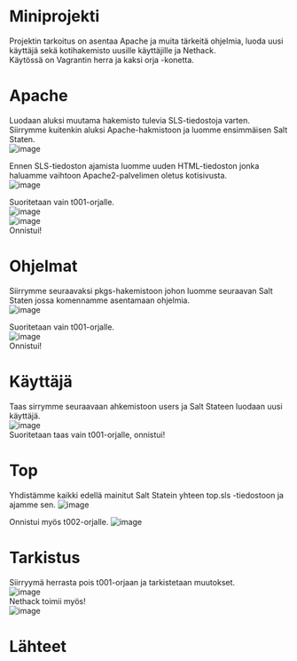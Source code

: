 # Miniprojekti  

Projektin tarkoitus on asentaa Apache ja muita tärkeitä ohjelmia, luoda uusi käyttäjä sekä kotihakemisto uusille käyttäjille ja Nethack.  
Käytössä on Vagrantin herra ja kaksi orja -konetta.  

# Apache  

Luodaan aluksi muutama hakemisto tulevia SLS-tiedostoja varten.  
Siirrymme kuitenkin aluksi Apache-hakmistoon ja luomme ensimmäisen Salt Staten.  
![image](https://github.com/bladexanarchy/pal_hal/assets/91332151/3db8c99e-8b7a-4102-914f-b6d2516481f2)  

Ennen SLS-tiedoston ajamista luomme uuden HTML-tiedoston jonka haluamme vaihtoon Apache2-palvelimen oletus kotisivusta.  
![image](https://github.com/bladexanarchy/pal_hal/assets/91332151/28493302-540a-4e7e-bc21-87d849c02422)  

Suoritetaan vain t001-orjalle.  
![image](https://github.com/bladexanarchy/pal_hal/assets/91332151/d9586b99-4353-4bb4-8729-7733196537a4)  
![image](https://github.com/bladexanarchy/pal_hal/assets/91332151/c25c1cd5-55c6-4c2c-ad4b-c6308d33fb80)  
Onnistui!  

# Ohjelmat  
Siirrymme seuraavaksi pkgs-hakemistoon johon luomme seuraavan Salt Staten jossa komennamme asentamaan ohjelmia.  
![image](https://github.com/bladexanarchy/pal_hal/assets/91332151/225526cd-2e81-4d55-93aa-300c3f971c47)  

Suoritetaan vain t001-orjalle.  
![image](https://github.com/bladexanarchy/pal_hal/assets/91332151/afbea762-2c10-4634-bce0-fda49cd58050)  
Onnistui!  

# Käyttäjä  
Taas sirrymme seuraavaan ahkemistoon users ja Salt Stateen luodaan uusi käyttäjä.  
![image](https://github.com/bladexanarchy/pal_hal/assets/91332151/3fee69b8-878b-4814-a386-aee0b0b66a2a)  
Suoritetaan taas vain t001-orjalle, onnistui!  

# Top  
Yhdistämme kaikki edellä mainitut Salt Statein yhteen top.sls -tiedostoon ja ajamme sen.
![image](https://github.com/bladexanarchy/pal_hal/assets/91332151/fd5e6cb4-9b6d-4a7f-927b-5a958eda014a)  

Onnistui myös t002-orjalle.
![image](https://github.com/bladexanarchy/pal_hal/assets/91332151/cdec876c-e4c7-4645-a856-d407a0eea13d)  


# Tarkistus  
Siirryymä herrasta pois t001-orjaan ja tarkistetaan muutokset.  
![image](https://github.com/bladexanarchy/pal_hal/assets/91332151/851cd34b-d643-41de-a360-0fde3c860160)  
Nethack toimii myös!  
![image](https://github.com/bladexanarchy/pal_hal/assets/91332151/ad756677-1f38-46ac-acd3-ad3813ab04dc)  


# Lähteet  

